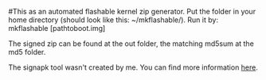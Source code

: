 #This as an automated flashable kernel zip generator.
Put the folder in your home directory (should look like this: ~/mkflashable/).
Run it by:
mkflashable [pathtoboot.img]

The signed zip can be found at the out folder, the matching md5sum at the md5 folder.


The signapk tool wasn't created by me. You can find more information [here](https://code.google.com/p/signapk/).
